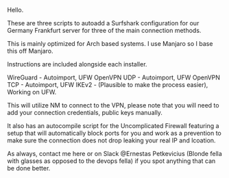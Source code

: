 Hello.

These are three scripts to autoadd a Surfshark configuration for our Germany Frankfurt server for three of the main connection methods.

This is mainly optimized for Arch based systems. I use Manjaro so I base this off Manjaro.

Instructions are included alongside each installer.

WireGuard - Autoimport, UFW
OpenVPN UDP - Autoimport, UFW
OpenVPN TCP - Autoimport, UFW
IKEv2 - (Plausible to make the process easier), Working on UFW.

This will utilize NM to connect to the VPN, please note that you will need to add your connection credentials, public keys manually.

It also has an autocompile script for the Uncomplicated Firewall featuring a setup that will automatically block ports for you and work as a prevention to make sure the connection does not drop leaking your real IP and lcoation.

As always, contact me here or on Slack @Ernestas Petkevicius (Blonde fella with glasses as opposed to the devops fella) if you spot anything that can be done better.